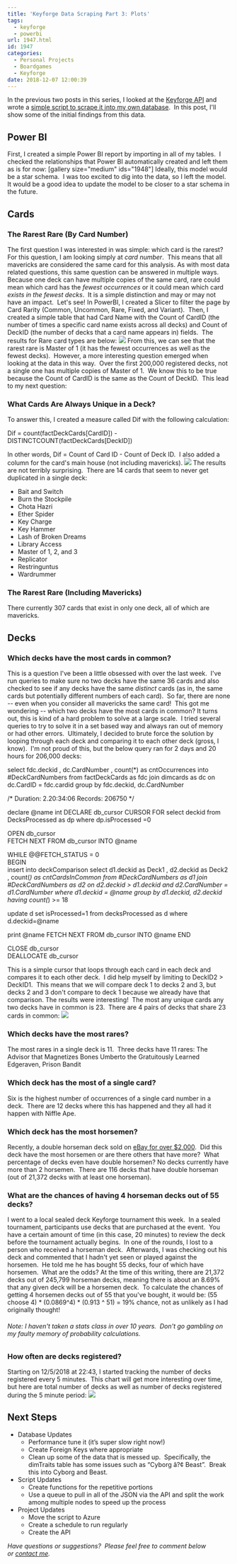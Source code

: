 ```yaml
---
title: 'Keyforge Data Scraping Part 3: Plots'
tags:
  - keyforge
  - powerbi
url: 1947.html
id: 1947
categories:
  - Personal Projects
  - Boardgames
  - Keyforge
date: 2018-12-07 12:00:39
---
```


In the previous two posts in this series, I looked at the [Keyforge API](http://www.techtrek.io/keyforge-data-scraping-part-1-the-api/) and wrote a [simple script to scrape it into my own database](http://www.techtrek.io/keyforge-data-scraping-part-2-the-script/).  In this post, I'll show some of the initial findings from this data.

Power BI
--------

First, I created a simple Power BI report by importing in all of my tables.  I checked the relationships that Power BI automatically created and left them as is for now: \[gallery size="medium" ids="1948"\] Ideally, this model would be a star schema.  I was too excited to dig into the data, so I left the model.  It would be a good idea to update the model to be closer to a star schema in the future.

Cards
-----

### The Rarest Rare (By Card Number)

The first question I was interested in was simple: which card is the rarest?  For this question, I am looking simply at _card number_.  This means that all mavericks are considered the same card for this analysis. As with most data related questions, this same question can be answered in multiple ways.  Because one deck can have multiple copies of the same card, rare could mean which card has the _fewest occurrences_ or it could mean which card _exists in the fewest decks_.  It is a simple distinction and may or may not have an impact.  Let's see! In PowerBI, I created a Slicer to filter the page by Card Rarity (Common, Uncommon, Rare, Fixed, and Variant).  Then, I created a simple table that had Card Name with the Count of CardID (the number of times a specific card name exists across all decks) and Count of DeckID (the number of decks that a card name appears in) fields.  The results for Rare card types are below: ![](/wp-content/uploads/2018/12/Screenshot-2018-12-03-at-10.20.57-PM.png) From this, we can see that the rarest rare is Master of 1 (it has the fewest occurrences as well as the fewest decks).  However, a more interesting question emerged when looking at the data in this way.  Over the first 200,000 registered decks, not a single one has multiple copies of Master of 1.  We know this to be true because the Count of CardID is the same as the Count of DeckID.  This lead  to my next question:

### What Cards Are Always Unique in a Deck?

To answer this, I created a measure called Dif with the following calculation:

Dif = count(factDeckCards\[CardID\]) - DISTINCTCOUNT(factDeckCards\[DeckID\])

In other words, Dif = Count of Card ID - Count of Deck ID.  I also added a column for the card's main house (not including mavericks). ![](/wp-content/uploads/2018/12/Screenshot-2018-12-03-at-10.29.50-PM.png) The results are not terribly surprising.  There are 14 cards that seem to never get duplicated in a single deck:

*   Bait and Switch
*   Burn the Stockpile
*   Chota Hazri
*   Ether Spider
*   Key Charge
*   Key Hammer
*   Lash of Broken Dreams
*   Library Access
*   Master of 1, 2, and 3
*   Replicator
*   Restringuntus
*   Wardrummer

### The Rarest Rare (Including Mavericks)

There currently 307 cards that exist in only one deck, all of which are mavericks.

Decks
-----

### Which decks have the most cards in common?

This is a question I've been a little obsessed with over the last week.  I've run queries to make sure no two decks have the same 36 cards and also checked to see if any decks have the same _distinct_ cards (as in, the same cards but potentially different numbers of each card).  So far, there are none -- even when you consider all mavericks the same card!  This got me wondering -- which two decks have the most cards in common? It turns out, this is kind of a hard problem to solve at a large scale.  I tried several queries to try to solve it in a set based way and always ran out of memory or had other errors.  Ultimately, I decided to brute force the solution by looping through each deck and comparing it to each other deck (gross, I know).  I'm not proud of this, but the below query ran for 2 days and 20 hours for 206,000 decks:

select fdc.deckid
	,	dc.CardNumber
	,	count(*) as cntOccurrences
into	#DeckCardNumbers
from factDeckCards as fdc
join dimcards as dc on dc.CardID = fdc.cardid
group by fdc.deckid, dc.CardNumber


/*
	Duration: 2.20:34:06
	Records: 206750
*/

declare @name int
DECLARE db_cursor CURSOR FOR 
select deckid
from DecksProcessed as dp
where dp.isProcessed =0

OPEN db_cursor  
FETCH NEXT FROM db_cursor INTO @name  

WHILE @@FETCH_STATUS = 0  
BEGIN  
   insert into deckComparison
      select 
		d1.deckid as Deck1
	,	d2.deckid as Deck2
	,	count(*) as cntCardsInCommon
from #DeckCardNumbers	as	d1
join #DeckCardNumbers	as	d2
	on	d2.deckid > d1.deckid
	and	d2.CardNumber = d1.CardNumber
where	d1.deckid = @name
group by d1.deckid, d2.deckid
having count(*) >= 18

update d
set isProcessed=1
from decksProcessed as d
where d.deckid=@name

print @name
      FETCH NEXT FROM db_cursor INTO @name 
END 

CLOSE db_cursor  
DEALLOCATE db_cursor

This is a simple cursor that loops through each card in each deck and compares it to each other deck.  I did help myself by limiting to DeckID2 > DeckID1.  This means that we will compare deck 1 to decks 2 and 3, but decks 2 and 3 don't compare to deck 1 because we already have that comparison. The results were interesting!  The most any unique cards any two decks have in common is 23.  There are 4 pairs of decks that share 23 cards in common: ![](/wp-content/uploads/2018/12/Screenshot-2018-12-04-at-5.37.40-PM.png)

### Which decks have the most rares?

The most rares in a single deck is 11.  Three decks have 11 rares: The Advisor that Magnetizes Bones Umberto the Gratuitously Learned Edgeraven, Prison Bandit

### Which deck has the most of a single card?

Six is the highest number of occurrences of a single card number in a deck.  There are 12 decks where this has happened and they all had it happen with Niffle Ape.

### Which deck has the most horsemen?

Recently, a double horseman deck sold on [eBay for over $2,000](https://www.ebay.com/itm/double-horseman-deck-Keyforge-FFG-UDG/283264151117?hash=item41f3dbee4d:g:V6AAAOSwUBtb72xf).  Did this deck have the most horsemen or are there others that have more?  What percentage of decks even have double horsemen? No decks currently have more than 2 horsemen.  There are 116 decks that have double horseman (out of 21,372 decks with at least one horseman).

### What are the chances of having 4 horseman decks out of 55 decks?

I went to a local sealed deck Keyforge tournament this week.  In a sealed tournament, participants use decks that are purchased at the event.  You have a certain amount of time (in this case, 20 minutes) to review the deck before the tournament actually begins.  In one of the rounds, I lost to a person who received a horseman deck.  Afterwards, I was checking out his deck and commented that I hadn't yet seen or played against the horsemen.  He told me he has bought 55 decks, four of which have horsemen.  What are the odds? At the time of this writing, there are 21,372 decks out of 245,799 horseman decks, meaning there is about an 8.69% that any given deck will be a horsemen deck.  To calculate the chances of getting 4 horsemen decks out of 55 that you've bought, it would be: (55 choose 4) * (0.0869^4) * (0.913 ^ 51) = 19% chance, not as unlikely as I had originally thought!

###### _Note: I haven't taken a stats class in over 10 years.  Don't go gambling on my faulty memory of probability calculations._

### How often are decks registered?

Starting on 12/5/2018 at 22:43, I started tracking the number of decks registered every 5 minutes.  This chart will get more interesting over time, but here are total number of decks as well as number of decks registered during the 5 minute period: ![](/wp-content/uploads/2018/12/Screenshot-2018-12-07-at-3.03.39-PM.png)

Next Steps
----------

*   Database Updates
    *   Performance tune it (it’s super slow right now!)
    *   Create Foreign Keys where appropriate
    *   Clean up some of the data that is messed up.  Specifically, the dimTraits table has some issues such as “Cyborg â?¢ Beast”.  Break this into Cyborg and Beast.
*   Script Updates
    *   Create functions for the repetitive portions
    *   Use a queue to pull in all of the JSON via the API and split the work among multiple nodes to speed up the process
*   Project Updates
    *   Move the script to Azure
    *   Create a schedule to run regularly
    *   Create the API

_Have questions or suggestions?  Please feel free to comment below or [contact me](/contact/)._